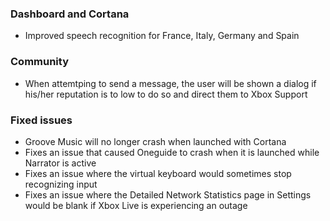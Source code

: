 ### Dashboard and Cortana
- Improved speech recognition for France, Italy, Germany and Spain

### Community
- When attemtping to send a message, the user will be shown a dialog if his/her reputation is to low to do so and direct them to Xbox Support

### Fixed issues
- Groove Music will no longer crash when launched with Cortana
- Fixes an issue that caused Oneguide to crash when it is launched while Narrator is active
- Fixes an issue where the virtual keyboard would sometimes stop recognizing input
- Fixes an issue where the Detailed Network Statistics page in Settings would be blank if Xbox Live is experiencing an outage